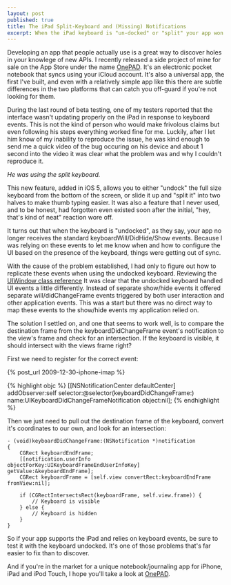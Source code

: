 ```yaml
---
layout: post
published: true
title: The iPad Split-Keyboard and (Missing) Notifications
excerpt: When the iPad keyboard is "un-docked" or "split" your app won't get the same UI events. If your app needs to accurately track the visibility of the keyboard on iPad you need to do a little more work.
---
```


Developing an app that people actually use is a great way to discover holes in your knowlege of new APIs. I recently released a side project of mine for sale on the App Store under the name [OnePAD](http://www.onepadapp.com). It's an electronic pocket notebook that syncs using your iCloud account. It's also a universal app, the first I've built, and even with a relatively simple app like this there are subtle differences in the two platforms that can catch you off-guard if you're not looking for them.

During the last round of beta testing, one of my testers reported that the interface wasn't updating properly on the iPad in response to keyboard events. This is not the kind of person who would make frivolous claims but even following his steps everything worked fine for me. Luckily, after I let him know of my inability to reproduce the issue, he was kind enough to send me a quick video of the bug occuring on his device and about 1 second into the video it was clear what the problem was and why I couldn't reproduce it.

*He was using the split keyboard.*

This new feature, added in iOS 5, allows you to either "undock" the full size keyboard from the bottom of the screen, or slide it up and "split it" into two halves to make thumb typing easier. It was also a feature that I never used, and to be honest, had forgotten even existed soon after the initial, "hey, that's kind of neat" reaction wore off.

It turns out that when the keyboard is "undocked", as they say, your app no longer receives the standard keyboardWill/DidHide/Show events. Because I was relying on these events to let me know when and how to configure the UI based on the presence of the keyboard, things were getting out of sync.

With the cause of the problem established, I had only to figure out how to replicate these events when using the undocked keyboard. Reviewing the [UIWindow class reference](http://developer.apple.com/library/ios/#DOCUMENTATION/UIKit/Reference/UIWindow_Class/UIWindowClassReference/UIWindowClassReference.html) It was clear that the undocked keyboard handled UI events a little differently. Instead of separate show/hide events it offered separate will/didChangeFrame events triggered by both user interaction and other application events. This was a start but there was no direct way to map these events to the show/hide events my application relied on.

The solution I settled on, and one that seems to work well, is to compare the destination frame from the keyboardDidChangeFrame event's notification to the view's frame and check for an intersection. If the keyboard is visible, it should intersect with the views frame right?

First we need to register for the correct event:

{% post_url 2009-12-30-iphone-imap %}

{% highlight objc %}
[[NSNotificationCenter defaultCenter] addObserver:self
                                             selector:@selector(keyboardDidChangeFrame:)
                                                 name:UIKeyboardDidChangeFrameNotification
                                               object:nil];
{% endhighlight %}

Then we just need to pull out the destination frame of the keyboard, convert it's coordinates to our own, and look for an intersection:

    - (void)keyboardDidChangeFrame:(NSNotification *)notification
    {
        CGRect keyboardEndFrame;
        [[notification.userInfo objectForKey:UIKeyboardFrameEndUserInfoKey] getValue:&keyboardEndFrame];
        CGRect keyboardFrame = [self.view convertRect:keyboardEndFrame fromView:nil];

        if (CGRectIntersectsRect(keyboardFrame, self.view.frame)) {
            // Keyboard is visible
        } else {
            // Keyboard is hidden
        }
    }


So if your app supports the iPad and relies on keyboard events, be sure to test it with the keyboard undocked. It's one of those problems that's far easier to fix than to discover.

And if you're in the market for a unique notebook/journaling app for iPhone, iPad and iPod Touch, I hope you'll take a look at [OnePAD](http://www.onepadapp.com).
